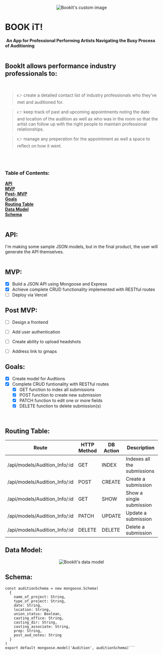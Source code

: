 <p align="center">
  <img src="https://user-images.githubusercontent.com/123023398/221219765-2fb1ffcd-f91a-46c5-87e3-581fdf2eb0af.png?raw=true" alt="BookIt's custom image"/>
</p>

<strong>BOOK iT!</strong>
======

 <strong>An App for Professional Performing Artists Navigating the Busy Process of Auditioning</strong> 
<br>
<br>
## <strong>BookIt</strong> allows performance industry professionals to:

<br>

>👉 create a detailed contact list of industry professionals who they've met and auditioned for. <br>

>👉 keep track of past and upcoming appointments noting the date and location of the audition as well as who was in the room so that the artist can follow up with the right people to maintain professional relationships. <br>

>👉 manage any preperation for the appointment as well a space to reflect on how it went.
<br>
<br>


### Table of Contents:
**[API](#api)**<br>
**[MVP](#mvp)**<br>
**[Post- MVP](#post-mvp)**<br>
**[Goals](#goals)**<br>
**[Routing Table](#routing-table)**<br>
**[Data Model](#data-model)**<br>
**[Schema](#schema)**<br>
<br>

## API: 

I'm making some sample JSON models, but in the final product, the user will generate the API themselves.
<br>
<br>

## MVP:

- [x] Build a JSON API using Mongoose and Express
- [x] Achieve complete CRUD functionality implemented with RESTful routes
- [ ] Deploy via Vercel 

## Post MVP:

- [ ] Design a frontend
- [ ] Add user authentication
- [ ] Create ability to upload headshots
- [ ] Address link to gmaps 


## Goals:

- [x] Create model for Audtions
- [x] Complete CRUD funtionality with RESTful routes
  - [x] GET function to index all submissions
  - [x] POST function to create new submission
  - [x] PATCH function to edit one or more fields
  - [x] DELETE function to delete submission(s)
  
<br>

## Routing Table:

| Route                         | HTTP Method | DB Action | Description                 |
| ----------------------------- | ----------- | --------- | --------------------------- |
| /api/models/Audition_Info/:id | GET         | INDEX     | Indexes all the submissions |
| /api/models/Audition_Info/:id | POST        | CREATE    | Create a submission         |
| /api/models/Audition_Info/:id | GET         | SHOW      | Show a single submission    |
| /api/models/Audition_Info/:id | PATCH       | UPDATE    | Update a submission         |
| /api/models/Audition_Info/:id | DELETE      | DELETE    | Delete a submission         |
## Data Model:

<p align="center">

<img src="https://github.com/richardsaudek/Booked.it1/blob/046c00cc8e7a508a5b381a0f9c8a87718730de91/project2%20wire.png?raw=true" alt="BookIt's data model"/>
</p>

## Schema:



```var s = "JavaScript syntax highlighting";
const auditionSchema = new mongoose.Schema(
  {
    name_of_project: String,
    type_of_project: String,
    date: String,
    location: String,
    union_status: Boolean,
    casting_office: String,
    casting_dir: String,
    casting_associate: String,
    prep: String,
    post_aud_notes: String
  }
)
export default mongoose.model('Audition', auditionSchema)```

